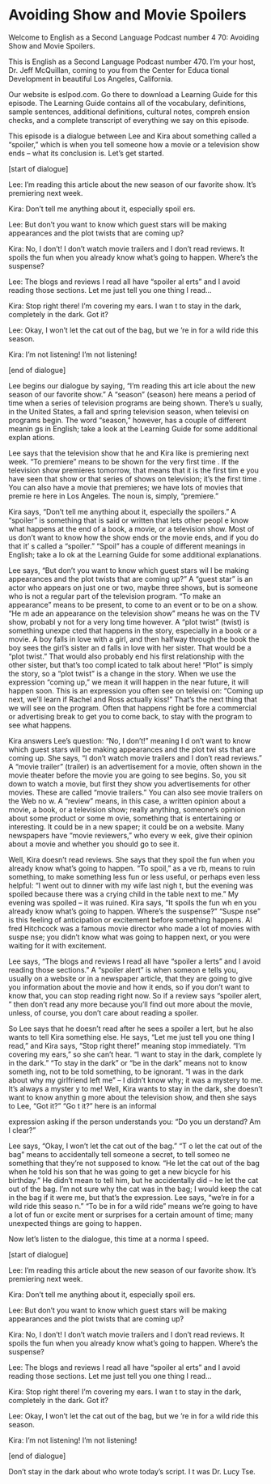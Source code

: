 # Avoiding Show and Movie  Spoilers

Welcome to English as a Second Language Podcast number 4 70: Avoiding Show and Movie Spoilers.

This is English as a Second Language Podcast number 470.  I’m your host, Dr. Jeff McQuillan, coming to you from the Center for Educa tional Development in beautiful Los Angeles, California.

Our website is eslpod.com.  Go there to download a Learning Guide for this episode.  The Learning Guide contains all of the vocabulary, definitions, sample sentences, additional definitions, cultural notes, compreh ension checks, and a complete transcript of everything we say on this episode.

This episode is a dialogue between Lee and Kira about something called a “spoiler,” which is when you tell someone how a movie or a television show ends – what its conclusion is.  Let’s get started.

[start of dialogue]

Lee:  I’m reading this article about the new season of our favorite show.  It’s premiering next week.

Kira:  Don’t tell me anything about it, especially spoil ers.

Lee:  But don’t you want to know which guest stars will be making appearances and the plot twists that are coming up?

Kira:  No, I don’t!  I don’t watch movie trailers and I don’t read reviews.  It spoils the fun when you already know what’s going to happen.  Where’s the suspense?

Lee:  The blogs and reviews I read all have “spoiler al erts” and I avoid reading those sections.  Let me just tell you one thing I read…

Kira:  Stop right there!  I’m covering my ears.  I wan t to stay in the dark, completely in the dark.  Got it?

Lee:  Okay, I won’t let the cat out of the bag, but we ’re in for a wild ride this season.

Kira:  I’m not listening!  I’m not listening!

 [end of dialogue]

Lee begins our dialogue by saying, “I’m reading this art icle about the new season of our favorite show.”  A “season” (season) here means a period of time when a series of television programs are being shown.  There’s u sually, in the United States, a fall and spring television season, when televisi on programs begin.  The word “season,” however, has a couple of different meanin gs in English; take a look at the Learning Guide for some additional explan ations.

Lee says that the television show that he and Kira like is premiering next week. “To premiere” means to be shown for the very first time .  If the television show premieres tomorrow, that means that it is the first tim e you have seen that show or that series of shows on television; it’s the first time .  You can also have a movie that premieres; we have lots of movies that premie re here in Los Angeles. The noun is, simply, “premiere.”

Kira says, “Don’t tell me anything about it, especially the spoilers.”  A “spoiler” is something that is said or written that lets other peopl e know what happens at the end of a book, a movie, or a television show.  Most of us don’t want to know how the show ends or the movie ends, and if you do that it’ s called a “spoiler.”  “Spoil” has a couple of different meanings in English; take a lo ok at the Learning Guide for some additional explanations.

Lee says, “But don’t you want to know which guest stars wil l be making appearances and the plot twists that are coming up?”  A “guest star” is an actor who appears on just one or two, maybe three shows, but is someone who is not a regular part of the television program.  “To make an  appearance” means to be present, to come to an event or to be on a show.  “He m ade an appearance on the television show” means he was on the TV show, probabl y not for a very long time however.  A “plot twist” (twist) is something unexpe cted that happens in the story, especially in a book or a movie.  A boy falls in love with a girl, and then halfway through the book the boy sees the girl’s sister an d falls in love with her sister.  That would be a “plot twist.”  That would also  probably end his first relationship with the other sister, but that’s too compl icated to talk about here! “Plot” is simply the story, so a “plot twist” is a change in  the story.  When we use the expression “coming up,” we mean it will happen in the near future, it will happen soon.  This is an expression you often see on televisi on: “Coming up next, we’ll learn if Rachel and Ross actually kiss!”  That’s the next thing that we will see on the program.  Often that happens right be fore a commercial or advertising break to get you to come back, to stay with the program to see what happens.

 Kira answers Lee’s question: “No, I don’t!” meaning I d on’t want to know which guest stars will be making appearances and the plot twi sts that are coming up. She says, “I don’t watch movie trailers and I don’t read reviews.”  A “movie trailer” (trailer) is an advertisement for a movie, often shown in the movie theater before the movie you are going to see begins.  So, you sit down  to watch a movie, but first they show you advertisements for other movies.  These  are called “movie trailers.”  You can also see movie trailers on the Web no w.  A “review” means, in this case, a written opinion about a movie, a book, or a  television show; really anything, someone’s opinion about some product or some m ovie, something that is entertaining or interesting.  It could be in a new spaper; it could be on a website.  Many newspapers have “movie reviewers,” who every w eek, give their opinion about a movie and whether you should go to see  it.

Well, Kira doesn’t read reviews.  She says that they spoil the fun when you already know what’s going to happen.  “To spoil,” as a ve rb, means to ruin something, to make something less fun or less useful, or perhaps even less helpful: “I went out to dinner with my wife last nigh t, but the evening was spoiled because there was a crying child in the table next to me.”   My evening was spoiled – it was ruined.  Kira says, “It spoils the fun wh en you already know what’s going to happen.  Where’s the suspense?”  “Suspe nse” is this feeling of anticipation or excitement before something happens.  Al fred Hitchcock was a famous movie director who made a lot of movies with suspe nse; you didn’t know what was going to happen next, or you were waiting for  it with excitement.

Lee says, “The blogs and reviews I read all have “spoiler a lerts” and I avoid reading those sections.”  A “spoiler alert” is when someon e tells you, usually on a website or in a newspaper article, that they are going  to give you information about the movie and how it ends, so if you don’t want to know that, you can stop reading right now.  So if a review says “spoiler alert, ” then don’t read any more because you’ll find out more about the movie, unless, of course, you don’t care about reading a spoiler.

So Lee says that he doesn’t read after he sees a spoiler a lert, but he also wants to tell Kira something else.  He says, “Let me just tell  you one thing I read,” and Kira says, “Stop right there!” meaning stop immediately.   “I’m covering my ears,” so she can’t hear.  “I want to stay in the dark, complete ly in the dark.”  “To stay in the dark” or “be in the dark” means not to know someth ing, not to be told something, to be ignorant.  “I was in the dark about why my girlfriend left me” – I didn’t know why; it was a mystery to me.  It’s always a myster y to me!  Well, Kira wants to stay in the dark, she doesn’t want to know anythin g more about the television show, and then she says to Lee, “Got it?”  “Go t it?” here is an informal

 expression asking if the person understands you: “Do you un derstand?  Am I clear?”

Lee says, “Okay, I won’t let the cat out of the bag.”  “T o let the cat out of the bag” means to accidentally tell someone a secret, to tell someo ne something that they’re not supposed to know.  “He let the cat out of  the bag when he told his son that he was going to get a new bicycle for his birthday.”   He didn’t mean to tell him, but he accidentally did – he let the cat out of the bag.  I’m not sure why the cat was in the bag; I would keep the cat in the bag if it were me, but that’s the expression.  Lee says, “we’re in for a wild ride this seaso n.”  “To be in for a wild ride” means we’re going to have a lot of fun or excite ment or surprises for a certain amount of time; many unexpected things are going  to happen.

Now let’s listen to the dialogue, this time at a norma l speed.

[start of dialogue]

Lee:  I’m reading this article about the new season of our favorite show.  It’s premiering next week.

Kira:  Don’t tell me anything about it, especially spoil ers.

Lee:  But don’t you want to know which guest stars will be making appearances and the plot twists that are coming up?

Kira:  No, I don’t!  I don’t watch movie trailers and I don’t read reviews.  It spoils the fun when you already know what’s going to happen.  Where’s the suspense?

Lee:  The blogs and reviews I read all have “spoiler al erts” and I avoid reading those sections.  Let me just tell you one thing I read…

Kira:  Stop right there!  I’m covering my ears.  I wan t to stay in the dark, completely in the dark.  Got it?

Lee:  Okay, I won’t let the cat out of the bag, but we ’re in for a wild ride this season.

Kira:  I’m not listening!  I’m not listening!

[end of dialogue]

Don’t stay in the dark about who wrote today’s script.  I t was Dr. Lucy Tse.





